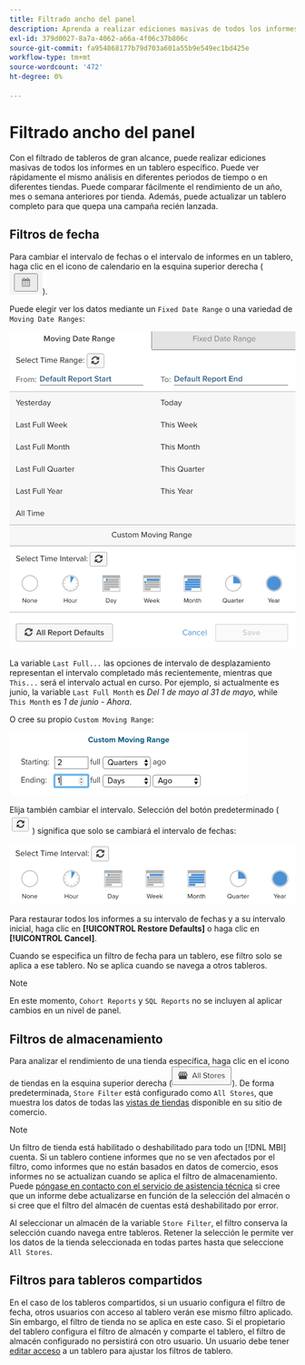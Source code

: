 ```yaml
---
title: Filtrado ancho del panel
description: Aprenda a realizar ediciones masivas de todos los informes en un tablero específico.
exl-id: 379d0027-8a7a-4062-a66a-4f06c37b806c
source-git-commit: fa954868177b79d703a601a55b9e549ec1bd425e
workflow-type: tm+mt
source-wordcount: '472'
ht-degree: 0%

---
```


# Filtrado ancho del panel

Con el filtrado de tableros de gran alcance, puede realizar ediciones masivas de todos los informes en un tablero específico. Puede ver rápidamente el mismo análisis en diferentes periodos de tiempo o en diferentes tiendas. Puede comparar fácilmente el rendimiento de un año, mes o semana anteriores por tienda. Además, puede actualizar un tablero completo para que quepa una campaña recién lanzada.

## Filtros de fecha

Para cambiar el intervalo de fechas o el intervalo de informes en un tablero, haga clic en el icono de calendario en la esquina superior derecha (![calendario](../../assets/calendar-button.png)).

Puede elegir ver los datos mediante un `Fixed Date Range` o una variedad de `Moving Date Ranges`:

![mover intervalos de fechas](../../assets/moving_date_ranges.png)

La variable `Last Full...` las opciones de intervalo de desplazamiento representan el intervalo completado más recientemente, mientras que `This...` será el intervalo actual en curso. Por ejemplo, si actualmente es junio, la variable `Last Full Month` es _Del 1 de mayo al 31 de mayo_, while `This Month` es _1 de junio - Ahora_.

O cree su propio `Custom Moving Range`\:

![intervalo móvil personalizado](../../assets/custom-moving-range.png)

Elija también cambiar el intervalo. Selección del botón predeterminado (![intervalo de tiempo predeterminado](../../assets/time_interval_default.png)) significa que solo se cambiará el intervalo de fechas:

![intervalo de tiempo](../../assets/time_interval.png)

Para restaurar todos los informes a su intervalo de fechas y a su intervalo inicial, haga clic en **[!UICONTROL Restore Defaults]** o haga clic en **[!UICONTROL Cancel]**.

Cuando se especifica un filtro de fecha para un tablero, ese filtro solo se aplica a ese tablero. No se aplica cuando se navega a otros tableros.

>[!NOTE]
>
>En este momento, `Cohort Reports` y `SQL Reports` no se incluyen al aplicar cambios en un nivel de panel.

## Filtros de almacenamiento

Para analizar el rendimiento de una tienda específica, haga clic en el icono de tiendas en la esquina superior derecha (![Filtro de tienda](../../assets/store-filter.png)). De forma predeterminada, `Store Filter` está configurado como `All Stores`, que muestra los datos de todas las [vistas de tiendas](https://experienceleague.adobe.com/docs/commerce-admin/stores-sales/site-store/store-views.html) disponible en su sitio de comercio.

>[!NOTE]
>
>Un filtro de tienda está habilitado o deshabilitado para todo un [!DNL MBI] cuenta. Si un tablero contiene informes que no se ven afectados por el filtro, como informes que no están basados en datos de comercio, esos informes no se actualizan cuando se aplica el filtro de almacenamiento. Puede [póngase en contacto con el servicio de asistencia técnica](https://experienceleague.adobe.com/docs/commerce-knowledge-base/kb/troubleshooting/miscellaneous/mbi-service-policies.html?lang=en) si cree que un informe debe actualizarse en función de la selección del almacén o si cree que el filtro del almacén de cuentas está deshabilitado por error.

Al seleccionar un almacén de la variable `Store Filter`, el filtro conserva la selección cuando navega entre tableros. Retener la selección le permite ver los datos de la tienda seleccionada en todas partes hasta que seleccione `All Stores`.

## Filtros para tableros compartidos

En el caso de los tableros compartidos, si un usuario configura el filtro de fecha, otros usuarios con acceso al tablero verán ese mismo filtro aplicado. Sin embargo, el filtro de tienda no se aplica en este caso. Si el propietario del tablero configura el filtro de almacén y comparte el tablero, el filtro de almacén configurado no persistirá con otro usuario. Un usuario debe tener [editar acceso](../../data-user/dashboards/share-dashboard-with-users.md) a un tablero para ajustar los filtros de tablero.
